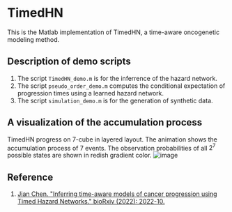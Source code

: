 # TimedHN
This is the Matlab implementation of TimedHN, a time-aware oncogenetic modeling method.<br />
## Description of demo scripts
1. The script `TimedHN_demo.m` is for the inferrence of the hazard network.<br />
2. The script `pseudo_order_demo.m` computes the conditional expectation of progression times using a learned hazard network.<br />
3. The script `simulation_demo.m` is for the generation of synthetic data.<br />

## A visualization of the accumulation process
TimedHN progress on 7-cube in layered layout. The animation shows the accumulation process of 7 events. The observation probabilities of all $2^7$ possible states are shown in redish gradient color.
![image](layered_7-cube.gif)

## Reference
1. [Jian Chen. "Inferring time-aware models of cancer progression
using Timed Hazard Networks." bioRxiv (2022): 2022-10.](https://biorxiv.org/cgi/content/short/2022.10.23.513436v1)<br />


